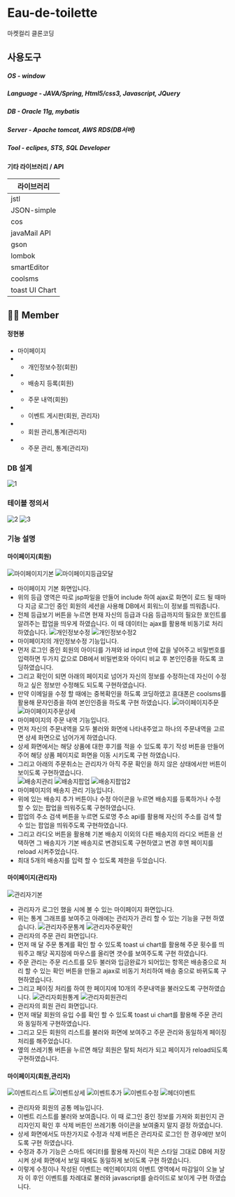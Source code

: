 # Eau-de-toilette
마켓컬리 클론코딩

##  사용도구
##### OS - window
##### Language - JAVA/Spring, Html5/css3, Javascript, JQuery
##### DB - Oracle 11g, mybatis
##### Server - Apache tomcat, AWS RDS(DB서버)
##### Tool - eclipes, STS, SQL Developer


#### 기타 라이브러리 / API

| 라이브러리                    |
| ------------------------------|
| jstl                          |
| JSON-simple                   |
| cos                           |
| javaMail API                  |
| gson                          | 
| lombok                        | 
| smartEditor                   | 
| coolsms                       | 
| toast UI Chart                | 



## 👩‍💻 Member 

#### 정현봉
- 마이페이지
- - 개인정보수정(회원) 
- - 배송지 등록(회원)
- - 주문 내역(회원)
- - 이벤트 게시판(회원, 관리자)
- - 회원 관리,통계(관리자)
- - 주문 관리, 통계(관리자)

### DB 설계
![1](https://user-images.githubusercontent.com/59170160/111323357-24374c00-86ad-11eb-8ee2-8f6becdbbe08.png)

### 테이블 정의서
![2](https://user-images.githubusercontent.com/59170160/111323363-25687900-86ad-11eb-8433-3e1c6fca17f5.png)
![3](https://user-images.githubusercontent.com/59170160/111323699-77110380-86ad-11eb-9004-3a10a5d07042.png)

### 기능 설명
#### 마이페이지(회원)
![마이페이지기본](https://user-images.githubusercontent.com/59170160/111327024-60b87700-86b0-11eb-8a99-122e3a96d99d.png)
![마이페이지등급모달](https://user-images.githubusercontent.com/59170160/111327028-61510d80-86b0-11eb-8830-0a5eac06d9dd.png)
- 마이페이지 기본 화면입니다.
- 위의 등급 영역은 따로 jsp파일을 만들어 include 하여 ajax로 화면이 로드 될 때마다 지금 로그인 중인 회원의 세션을 사용해 DB에서 회워느이 정보를 띄워줍니다.
- 전체 등급보기 버튼을 누르면 현재 자신의 등급과 다음 등급까지의 필요한 포인트를 알려주는 팝업을 띄우게 하였습니다. 이 때 데이터는 ajax를 활용해 비동기로 처리하였습니다.
![개인정보수정](https://user-images.githubusercontent.com/59170160/111327008-5dbd8680-86b0-11eb-905b-057b833b7b1e.png)
![개인정보수정2](https://user-images.githubusercontent.com/59170160/111327011-5e561d00-86b0-11eb-8912-e6e0ddd7ca80.png)
- 마이페이지의 개인정보수정 기능입니다.
- 먼저 로그인 중인 회원의 아이디를 가져와 id input 안에 값을 넣어주고 비밀번호를 입력하면 두가지 값으로 DB에서 비밀번호와 아이디 비교 후 본인인증을 하도록 코딩하였습니다.
- 그리고 확인이 되면 아래의 페이지로 넘어가 자신의 정보를 수정하는데 자신이 수정하고 싶은 정보만 수정해도 되도록 구현하였습니다.
- 만약 이메일을 수정 할 때에는 중복확인을 하도록 코딩하였고 휴대폰은 coolsms를 활용해 문자인증을 하여 본인인증을 하도록 구현 하였습니다.
![마이페이지주문](https://user-images.githubusercontent.com/59170160/111327032-61510d80-86b0-11eb-94fe-8be1abf11237.png)
![마이페이지주문상세](https://user-images.githubusercontent.com/59170160/111327035-61e9a400-86b0-11eb-8b18-950ee0ba737a.png)
- 마이페이지의 주문 내역 기능입니다.
- 먼저 자신의 주문내역을 모두 불러와 화면에 나타내주었고 하나의 주문내역을 고르면 상세 화면으로 넘어가게 하였습니다.
- 상세 화면에서는 해당 상품에 대한 후기를 적을 수 있도록 후기 작성 버튼을 만들어 주어 해당 상품 페이지로 화면을 이동 시키도록 구현 하였습니다.
- 그리고 아래의 주문취소는 관리자가 아직 주문 확인을 하지 않은 상태에서만 버튼이 보이도록 구현하였습니다.  
![배송지관리](https://user-images.githubusercontent.com/59170160/111327038-61e9a400-86b0-11eb-81c6-3e24ed885a3f.png)
![배송지팝업](https://user-images.githubusercontent.com/59170160/111327043-62823a80-86b0-11eb-946a-174c64223d8c.png)
![배송지팝업2](https://user-images.githubusercontent.com/59170160/111327045-631ad100-86b0-11eb-985d-c4a5fe909149.png)
- 마이페이지의 배송지 관리 기능입니다.
- 위에 있는 배송지 추가 버튼이나 수정 아이콘을 누르면 배송지를 등록하거나 수정 할 수 있는 팝업을 띄워주도록 구현하였습니다.
- 팝업의 주소 검색 버튼을 누르면 도로명 주소 api를 활용해 자신의 주소를 검색 할 수 있는 팝업을 띄워주도록 구현하였습니다.
- 그리고 라디오 버튼을 활용해 기본 배송지 이외의 다른 배송지의 라디오 버튼을 선택하면 그 배송지가 기본 배송지로 변경되도록 구현하였고 변경 후엔 페이지를 reload 시켜주었습니다.
- 최대 5개의 배송지를 입력 할 수 있도록 제한을 두었습니다.
#### 마이페이지(관리자)
![관리자기본](https://user-images.githubusercontent.com/59170160/111327015-5eeeb380-86b0-11eb-926e-4576ec3e5854.png)
- 관리자가 로그인 했을 시에 볼 수 있는 마이페이지 화면입니다.
- 위는 통계 그래프를 보여주고 아래에는 관리자가 관리 할 수 있는 기능을 구현 하였습니다.
![관리자주문통계](https://user-images.githubusercontent.com/59170160/111327016-5eeeb380-86b0-11eb-8e66-6a6458b7d7e8.png)
![관리자주문확인](https://user-images.githubusercontent.com/59170160/111327017-5f874a00-86b0-11eb-943c-9a1259185210.png)
- 관리자의 주문 관리 화면입니다.
- 먼저 매 달 주문 통계를 확인 할 수 있도록 toast ui chart를 활용해 주문 횟수를 띄워주고 해당 꼭지점에 마우스를 올리면 갯수를 보여주도록 구현 하였습니다.
- 주문 관리는 주문 리스트를 모두 불러와 입금완료가 되어있는 항목은 배송중으로 처리 할 수 있는 확인 버튼을 만들고 ajax로 비동기 처리하여 배송 중으로 바뀌도록 구현하였습니다.
- 그리고 페이징 처리를 하여 한 페이지에 10개의 주문내역을 불러오도록 구현하였습니다.
![관리자회원통계](https://user-images.githubusercontent.com/59170160/111327021-601fe080-86b0-11eb-876d-9108b283dc23.png)
![관리자회원관리](https://user-images.githubusercontent.com/59170160/111327019-601fe080-86b0-11eb-95e3-00c6d2142787.png)
- 관리자의 회원 관리 화면입니다.
- 먼저 매달 회원의 유입 수를 확인 할 수 있도록 toast ui chart를 활용해 주문 관리와 동일하게 구현하였습니다.
- 그리고 모든 회원의 리스트를 불러와 화면에 보여주고 주문 관리와 동일하게 페이징 처리를 해주었습니다.
- 옆의 쓰레기통 버튼을 누르면 해당 회원은 탈퇴 처리가 되고 페이지가 reload되도록 구현하였습니다.
#### 마이페이지(회원,관리자)
![이벤트리스트](https://user-images.githubusercontent.com/59170160/111327047-631ad100-86b0-11eb-91c3-afa5b74e1ebb.png)
![이벤트상세](https://user-images.githubusercontent.com/59170160/111327050-63b36780-86b0-11eb-85d1-49fddcfa06ed.png)
![이벤트추가](https://user-images.githubusercontent.com/59170160/111327053-644bfe00-86b0-11eb-90d4-367db7b6dce9.png)
![이벤트수정](https://user-images.githubusercontent.com/59170160/111327051-644bfe00-86b0-11eb-91be-e1798a86048b.png)
![헤더이벤트](https://user-images.githubusercontent.com/59170160/111332124-daeafa80-86b4-11eb-9b37-58e3b3c33503.png)
- 관리자와 회원의 공통 메뉴입니다.
- 이벤트 리스트를 불러와 보여줍니다. 이 때 로그인 중인 정보를 가져와 회원인지 관리자인지 확인 후 삭제 버튼인 쓰레기통 아이콘을 보여줄지 말지 결정 하였습니다.
- 상세 화면에서도 마찬가지로 수정과 삭제 버튼은 관리자로 로그인 한 경우에만 보이도록 구현 하였습니다.
- 수정과 추가 기능은 스마트 에디터를 활용해 자신이 적은 스타일 그대로 DB에 저장시켜 상세 화면에서 보일 때에도 동일하게 보이도록 구현 하였습니다.
- 이렇게 수정이나 작성된 이벤트는 메인페이지의 이벤트 영역에서 마감일이 오늘 날자 이 후인 이벤트를 차례대로 불러와 javascript를  슬라이드로 보이게 구현 하였습니다.


